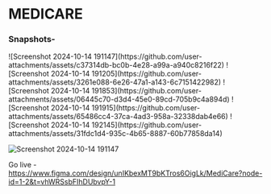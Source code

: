 <h1>MEDICARE</h1>
<H3>Snapshots-</H3>
![Screenshot 2024-10-14 191147](https://github.com/user-attachments/assets/c37314db-bc0b-4e28-a99a-a940c8216f22)
![Screenshot 2024-10-14 191205](https://github.com/user-attachments/assets/3261e088-6e26-47a1-a143-6c7151422982)
![Screenshot 2024-10-14 191853](https://github.com/user-attachments/assets/06445c70-d3d4-45e0-89cd-705b9c4a894d)
![Screenshot 2024-10-14 191915](https://github.com/user-attachments/assets/65486cc4-37ca-4ad3-958a-32338dab4e66)
![Screenshot 2024-10-14 192145](https://github.com/user-attachments/assets/31fdc1d4-935c-4b65-8887-60b77858da14)


![Screenshot 2024-10-14 191147](https://github.com/user-attachments/assets/7774d3ae-d7b3-4f09-ad48-aff2a27c4eca)

Go live - 
https://www.figma.com/design/unIKbexMT9bKTros6OigLk/MediCare?node-id=1-2&t=vhWRSsbFIhDUbvpY-1
